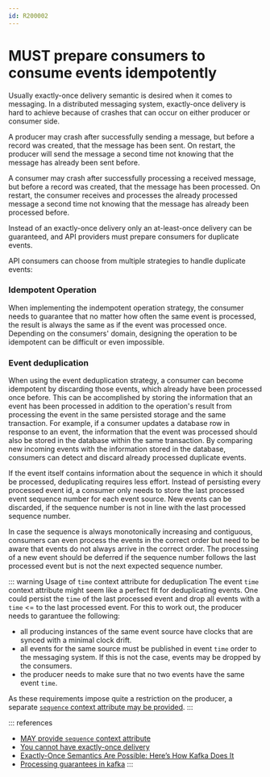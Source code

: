 ```yaml
---
id: R200002
---
```


# MUST prepare consumers to consume events idempotently

Usually exactly-once delivery semantic is desired when it comes to messaging. In a distributed messaging system, exactly-once delivery is hard to achieve because of crashes that can occur on either producer or consumer side.

A producer may crash after successfully sending a message, but before a record was created, that the message has been sent. On restart, the producer will send the message a second time not knowing that the message has already been sent before.

A consumer may crash after successfully processing a received message, but before a record was created, that the message has been processed. On restart, the consumer receives and processes the already processed message a second time not knowing that the message has already been processed before.

Instead of an exactly-once delivery only an at-least-once delivery can be guaranteed, and API providers must prepare consumers for duplicate events.

API consumers can choose from multiple strategies to handle duplicate events:

### Idempotent Operation

When implementing the indempotent operation strategy, the consumer needs to guarantee that no matter how often the same event is processed, the result is always the same as if the event was processed once. Depending on the consumers' domain, designing the operation to be idempotent can be difficult or even impossible.

### Event deduplication

When using the event deduplication strategy, a consumer can become idempotent by discarding those events, which already have been processed once before.
This can be accomplished by storing the information that an event has been processed in addition to the operation's result from processing the event in the same persisted storage and the same transaction. For example, if a consumer updates a database row in response to an event, the information that the event was processed should also be stored in the database within the same transaction. By comparing new incoming events with the information stored in the database, consumers can detect and discard already processed duplicate events.

If the event itself contains information about the sequence in which it should be processed, deduplicating requires less effort. Instead of persisting every processed event id, a consumer only needs to store the last processed event sequence number for each event source. New events can be discarded, if the sequence number is not in line with the last processed sequence number.

In case the sequence is always monotonically increasing and contiguous, consumers can even process the events in the correct order but need to be aware that events do not always arrive in the correct order. The processing of a new event should be deferred if the sequence number follows the last processed event but is not the next expected sequence number.

::: warning Usage of `time` context attribute for deduplication
The event `time` context attribute might seem like a perfect fit for deduplicating events. One could persist the `time` of the last processed event and drop all events with a `time` &lt;= to the last processed event. For this to work out, the producer needs to garantuee the following:

- all producing instances of the same event source have clocks that are synced with a minimal clock drift.
- all events for the same source must be published in event `time` order to the messaging system. If this is not the case, events may be dropped by the consumers.
- the producer needs to make sure that no two events have the same event `time`.

As these requirements impose quite a restriction on the producer, a separate [`sequence` context attribute may be provided](@guidelines/R200003).
:::

::: references

- [MAY provide `sequence` context attribute](@guidelines/R200003)
- [You cannot have exactly-once delivery](https://bravenewgeek.com/you-cannot-have-exactly-once-delivery/)
- [Exactly-Once Semantics Are Possible: Here’s How Kafka Does It](https://www.confluent.io/de-de/blog/exactly-once-semantics-are-possible-heres-how-apache-kafka-does-it/)
- [Processing guarantees in kafka](https://medium.com/@andy.bryant/processing-guarantees-in-kafka-12dd2e30be0e)
  :::
